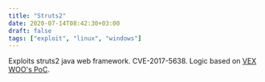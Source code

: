 ```yaml
---
title: "Struts2"
date: 2020-07-14T08:42:30+03:00
draft: false
tags: ["exploit", "linux", "windows"]
---
```


Exploits struts2 java web framework. CVE-2017-5638. Logic based on [VEX WOO's PoC](https://www.exploit-db.com/exploits/41570).
